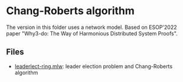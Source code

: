 
# Chang-Roberts algorithm

The version in this folder uses a network model. Based on ESOP'2022
paper "Why3-do: The Way of Harmonious Distributed System Proofs".

## Files 

  * [leaderlect-ring.mlw](leaderlect-ring.mlw): leader election
    problem and Chang-Roberts algorithm
